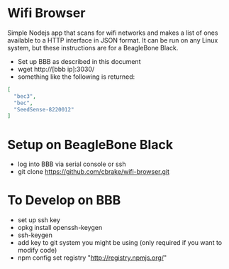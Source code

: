 Wifi Browser
============

Simple Nodejs app that scans for wifi networks and makes a list of ones available
to a HTTP interface in JSON format.  It can be run on any Linux system, but
these instructions are for a BeagleBone Black.

* Set up BBB as described in this document
* wget http://[bbb ip]:3030/
* something like the following is returned:

```json
[
  "bec3",
  "bec",
  "SeedSense-8220012"
]
```

Setup on BeagleBone Black
=========================

* log into BBB via serial console or ssh
* git clone https://github.com/cbrake/wifi-browser.git

To Develop on BBB
=================

* set up ssh key
 * opkg install openssh-keygen
 * ssh-keygen
 * add key to git system you might be using (only required if you want to modify code)
* npm config set registry "http://registry.npmjs.org/"







